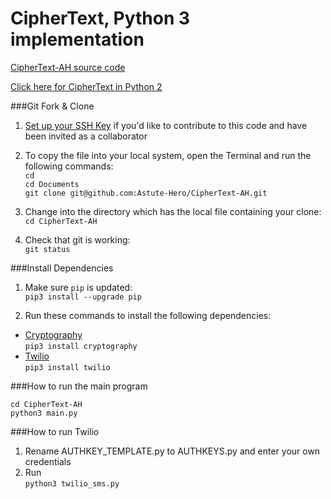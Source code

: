 # CipherText, Python 3 implementation

[CipherText-AH source code](https://github.com/Astute-Hero/CipherText-AH) 

[Click here for CipherText in Python 2](https://github.com/msyinmei/CipherText)

###Git Fork & Clone
1. [Set up your SSH Key](https://help.github.com/articles/connecting-to-github-with-ssh/) if you'd like to contribute to this code and have been invited as a collaborator   
 
2. To copy the file into your local system, open the Terminal and run the following commands:  
```cd```  
```cd Documents```  
```git clone git@github.com:Astute-Hero/CipherText-AH.git```
   
3. Change into the directory which has the local file containing your clone:  
```cd CipherText-AH```

4. Check that git is working:  
```git status```


###Install Dependencies 
1. Make sure ```pip``` is updated:  
```pip3 install --upgrade pip```

2. Run these commands to install the following dependencies:  
* [Cryptography](https://cryptography.io/en/latest/)   
```pip3 install cryptography```  
* [Twilio](https://www.twilio.com/docs/libraries/python)  
```pip3 install twilio```  


###How to run the main program 

```cd CipherText-AH```  
```python3 main.py```


###How to run Twilio
1. Rename AUTHKEY_TEMPLATE.py to AUTHKEYS.py and enter your own credentials
2. Run  
```python3 twilio_sms.py```
